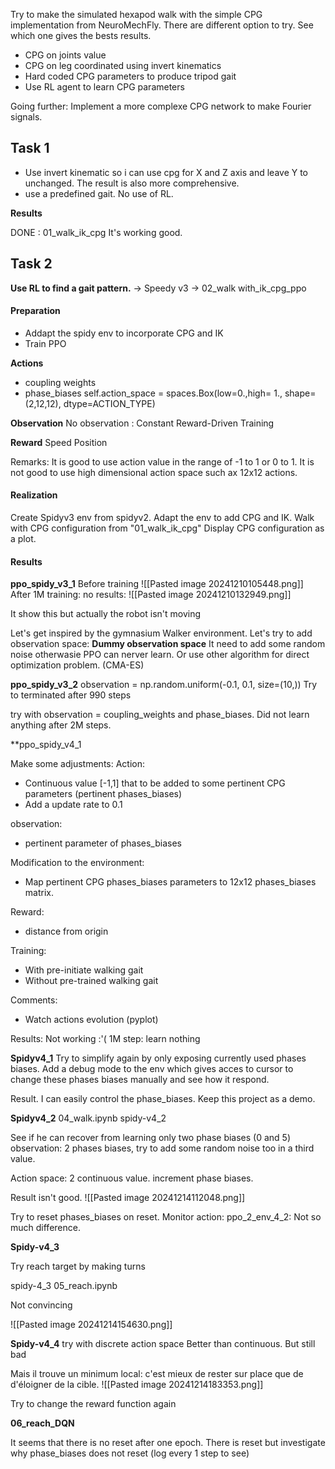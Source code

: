 
Try to make the simulated hexapod walk with the simple CPG implementation from NeuroMechFly. There are different option to try. See which one gives the bests results. 

- CPG on joints value
- CPG on leg coordinated using invert kinematics
- Hard coded CPG parameters to produce tripod gait
- Use RL agent to learn CPG parameters

Going further:
Implement a more complexe CPG network to make Fourier signals.


## Task 1 

- Use invert kinematic so i can use cpg for X and Z axis and leave Y to unchanged. The result is also more comprehensive.
- use a predefined gait. No use of RL.

**Results**

DONE : 01_walk_ik_cpg
It's working good.

## Task 2

**Use RL to find a gait pattern.**
-> Speedy v3
-> 02_walk with_ik_cpg_ppo

#### Preparation 

- Addapt the spidy env to incorporate CPG and IK
- Train PPO

**Actions**
- coupling weights
- phase_biases
self.action_space = spaces.Box(low=0.,high= 1., shape=(2,12,12), dtype=ACTION_TYPE)

**Observation**
No observation : Constant
Reward-Driven Training

**Reward**
Speed
Position

Remarks:
It is good to use action value in the range of -1 to 1 or 0 to 1.
It is not good to use high dimensional action space such ax 12x12 actions.

#### Realization

Create Spidyv3 env from spidyv2.
Adapt the env to add CPG and IK.
Walk with CPG configuration from "01_walk_ik_cpg"
Display CPG configuration as a plot.

#### Results

**ppo_spidy_v3_1**
Before training
![[Pasted image 20241210105448.png]]
After 1M training: no results:
![[Pasted image 20241210132949.png]]

It show this but actually the robot isn't moving

Let's get inspired by the gymnasium Walker environment.
Let's try to add observation space: **Dummy observation space**
It need to add some random noise otherwasie PPO can nerver learn.
Or use other algorithm for direct optimization problem. (CMA-ES)

**ppo_spidy_v3_2**
observation = np.random.uniform(-0.1, 0.1, size=(10,))
Try to terminated after 990 steps

try with observation = coupling_weights and phase_biases.
Did not learn anything after 2M steps.


**ppo_spidy_v4_1

Make some adjustments:
Action: 
- Continuous value [-1,1] that to be added to some pertinent CPG parameters (pertinent phases_biases)
- Add a update rate to 0.1

observation: 
- pertinent parameter of phases_biases

Modification to the environment:
- Map pertinent CPG phases_biases parameters to 12x12 phases_biases matrix.

Reward:
- distance from origin

Training:
- With pre-initiate walking gait
- Without pre-trained walking gait

Comments:
- Watch actions evolution (pyplot)

Results:
Not working :'(
1M step: learn nothing

**Spidyv4_1**
Try to simplify again by only exposing currently used phases biases.
Add a debug mode to the env which gives acces to cursor to change these phases biases manually and see how it respond.

Result.
I can easily control the phase_biases.
Keep this project as a demo.

**Spidyv4_2**
04_walk.ipynb
spidy-v4_2

See if he can recover from learning only two phase biases (0 and 5)
observation: 2 phases biases, try to add some random noise too in a third value.

Action space: 2 continuous value. increment phase biases.

Result isn't good.
![[Pasted image 20241214112048.png]]

Try to reset phases_biases on reset.
Monitor action:
ppo_2_env_4_2:
Not so much difference.

**Spidy-v4_3**

Try reach target by making turns 

spidy-4_3
05_reach.ipynb

Not convincing

![[Pasted image 20241214154630.png]]



**Spidy-v4_4**
try with discrete action space
Better than continuous.
But still bad

Mais il trouve un minimum local: c'est mieux de rester sur place que de d'éloigner de la cible.
![[Pasted image 20241214183353.png]]

Try to change the reward function again


**06_reach_DQN**

It seems that there is no reset after one epoch.
There is reset but investigate why phase_biases does not reset (log every 1 step to see)